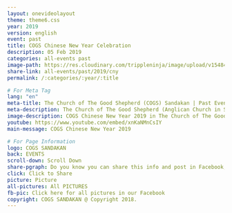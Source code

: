 ```yaml
---
layout: onevideolayout
theme: theme6.css
year: 2019
version: english
event: past
title: COGS Chinese New Year Celebration
description: 05 Feb 2019
categories: all-events past
image-path: https://res.cloudinary.com/trippleninja/image/upload/v1548499667/News%20Images/cny2.jpg
share-link: all-events/past/2019/cny
permalink: /:categories/:year/:title

# For Meta Tag
lang: "en"
meta-title: The Church of The Good Shepherd (COGS) Sandakan | Past Event - COGS Chinese New Year 2019
meta-description: The Church of The Good Shepherd (Anglican Church in Sandakan) | Past Event - COGS Chinese New Year was organized in COGS Sandakan on Feb 2019
image-description: COGS Chinese New Year 2019 in The Church of The Good Shepherds(COGS)
youtube: https://www.youtube.com/embed/xnKaNMnCsIY
main-message: COGS Chinese New Year 2019

# For Page Information
logo: COGS SANDAKAN
back: EVENTS
scroll-down: Scroll Down
share-pgraph: Do you know you can share this info and post in Facebook, Twitter, GooglePlus and even Whatsapp group? Just click below button and choose the right social media to share!
click: Click to Share
picture: Picture
all-pictures: All PICTURES
fb-pic: Click here for all pictures in our Facebook
copyright: COGS SANDAKAN @ Copyright 2018.
---
```

